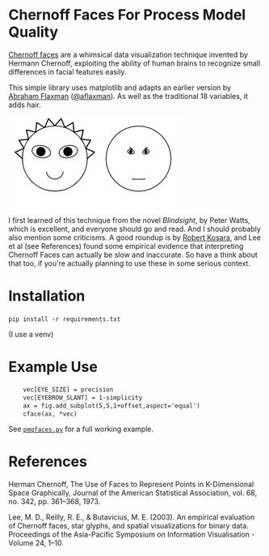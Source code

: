 # Chernoff Faces For Process Model Quality

[Chernoff faces](https://en.wikipedia.org/wiki/Chernoff_face) are a whimsical data visualization technique invented by Hermann Chernoff, exploiting the ability of human brains to recognize small differences in facial features easily. 

This simple library uses matplotlib and adapts an earlier version by [Abraham Flaxman](https://gist.github.com/aflaxman/4043086) ([@aflaxman](https://gist.github.com/aflaxman)). As well as the traditional 18 variables, it adds hair. 

![Output example](eg.png)

I first learned of this technique from the novel _Blindsight_, by Peter Watts, which is excellent, and everyone should go and read. And I should probably also mention some criticisms. A good roundup is by [Robert Kosara](https://eagereyes.org/criticism/chernoff-faces), and Lee et al (see References) found some empirical evidence that interpreting Chernoff Faces can actually be slow and inaccurate. So have a think about that too, if you're actually planning to use these in some serious context.


# Installation

`pip install -r requirements.txt`

(I use a venv)


# Example Use


```
    vec[EYE_SIZE] = precision
    vec[EYEBROW_SLANT] = 1-simplicity
    ax = fig.add_subplot(5,5,1+offset,aspect='equal')
    cface(ax, *vec)
```

See [`pmqfaces.py`](src/pmqfaces.py) for a full working example.


# References

Herman Chernoff, The Use of Faces to Represent Points in K-Dimensional Space Graphically, Journal of the American Statistical Association, vol. 68, no. 342, pp. 361–368, 1973.

Lee, M. D., Reilly, R. E., & Butavicius, M. E. (2003). An empirical evaluation of Chernoff faces, star glyphs, and spatial visualizations for binary data. Proceedings of the Asia-Pacific Symposium on Information Visualisation - Volume 24, 1–10.
